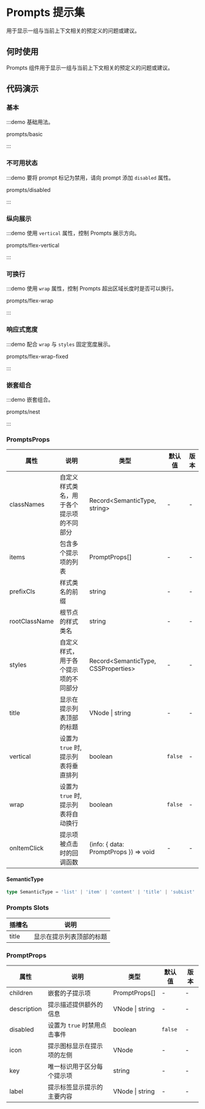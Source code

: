# Prompts 提示集

用于显示一组与当前上下文相关的预定义的问题或建议。

## 何时使用

Prompts 组件用于显示一组与当前上下文相关的预定义的问题或建议。

## 代码演示

### 基本

:::demo 基础用法。

prompts/basic

:::

### 不可用状态

:::demo 要将 prompt 标记为禁用，请向 prompt 添加 `disabled` 属性。

prompts/disabled

:::

### 纵向展示

:::demo 使用 `vertical` 属性，控制 Prompts 展示方向。

prompts/flex-vertical

:::

### 可换行

:::demo 使用 `wrap` 属性，控制 Prompts 超出区域长度时是否可以换行。

prompts/flex-wrap

:::

### 响应式宽度

:::demo 配合 `wrap` 与 `styles` 固定宽度展示。

prompts/flex-wrap-fixed

:::

### 嵌套组合

:::demo 嵌套组合。

prompts/nest

:::

### PromptsProps

| 属性          | 说明                                     | 类型                                  | 默认值  | 版本 |
| ------------- | ---------------------------------------- | ------------------------------------- | ------- | ---- |
| classNames    | 自定义样式类名，用于各个提示项的不同部分 | Record<SemanticType, string>          | -       | -    |
| items         | 包含多个提示项的列表                     | PromptProps[]                         | -       | -    |
| prefixCls     | 样式类名的前缀                           | string                                | -       | -    |
| rootClassName | 根节点的样式类名                         | string                                | -       | -    |
| styles        | 自定义样式，用于各个提示项的不同部分     | Record<SemanticType, CSSProperties>   | -       | -    |
| title         | 显示在提示列表顶部的标题                 | VNode \| string                       | -       | -    |
| vertical      | 设置为 `true` 时, 提示列表将垂直排列     | boolean                               | `false` | -    |
| wrap          | 设置为 `true` 时, 提示列表将自动换行     | boolean                               | `false` | -    |
| onItemClick   | 提示项被点击时的回调函数                 | (info: { data: PromptProps }) => void | -       | -    |

#### SemanticType

```typescript | pure
type SemanticType = 'list' | 'item' | 'content' | 'title' | 'subList' | 'subItem';
```

### Prompts Slots

| 插槽名 | 说明                     |
| ------ | ------------------------ |
| title  | 显示在提示列表顶部的标题 |

### PromptProps

| 属性        | 说明                         | 类型            | 默认值  | 版本 |
| ----------- | ---------------------------- | --------------- | ------- | ---- |
| children    | 嵌套的子提示项               | PromptProps[]   | -       | -    |
| description | 提示描述提供额外的信息       | VNode \| string | -       | -    |
| disabled    | 设置为 `true` 时禁用点击事件 | boolean         | `false` | -    |
| icon        | 提示图标显示在提示项的左侧   | VNode           | -       | -    |
| key         | 唯一标识用于区分每个提示项   | string          | -       | -    |
| label       | 提示标签显示提示的主要内容   | VNode \| string | -       | -    |
